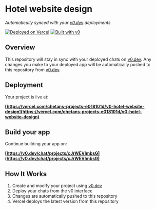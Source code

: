 # Hotel website design

*Automatically synced with your [v0.dev](https://v0.dev) deployments*

[![Deployed on Vercel](https://img.shields.io/badge/Deployed%20on-Vercel-black?style=for-the-badge&logo=vercel)](https://vercel.com/chetans-projects-e018101d/v0-hotel-website-design)
[![Built with v0](https://img.shields.io/badge/Built%20with-v0.dev-black?style=for-the-badge)](https://v0.dev/chat/projects/cJrWEVlmbsG)

## Overview

This repository will stay in sync with your deployed chats on [v0.dev](https://v0.dev).
Any changes you make to your deployed app will be automatically pushed to this repository from [v0.dev](https://v0.dev).

## Deployment

Your project is live at:

**[https://vercel.com/chetans-projects-e018101d/v0-hotel-website-design](https://vercel.com/chetans-projects-e018101d/v0-hotel-website-design)**

## Build your app

Continue building your app on:

**[https://v0.dev/chat/projects/cJrWEVlmbsG](https://v0.dev/chat/projects/cJrWEVlmbsG)**

## How It Works

1. Create and modify your project using [v0.dev](https://v0.dev)
2. Deploy your chats from the v0 interface
3. Changes are automatically pushed to this repository
4. Vercel deploys the latest version from this repository